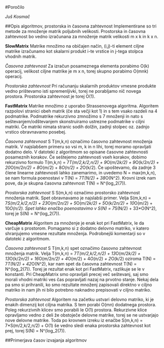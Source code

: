 #Poročilo

*Juš Kosmač*

##Opis algoritmov, prostorska in časovna zahtevnost
Implementirane so tri metode za množenje matrik poljubnih velikosti. Prostorska in časovna zahtevnost bo vedno izračunana
za množenje matrik velikosti m x k in k x n.


__SlowMatrix__
Matrike množimo na običajen način, (i,j)-ti element ciljne matrike izračunamo kot skalarni produkt i-te vrstice in j-tega stolpca vhodnih matrik.

*Časovna zahtevnost*
Za izračun posameznega elementa porabimo O(k) operacij, velikost ciljne matrike je m x n, torej skupno porabimo O(mnk) operacij. 

*Prostorska zahtevnost*
Pri računanju skalarnih produktov vmesne produkte vedno prištevamo isti spremenljivki, torej ne porabljamo nič novega prostora. 
Prostorska zahtevnost je torej O(1).

__FastMatrix__
Matrike množimo z uporabo Strassenovega algoritma. Algoritem razpolovi stranici obeh matrik (če sta večji kot 1) in s tem vsako razdeli na 4 podmatrike.
Podmatrike rekurzivno zmnožimo s 7 množenji in nato s seštevanjem/odštevanjem skonstruiramo ustrezne podmatrike v ciljni matriki.
Če matriki nimata stranic sodih dolžin, zadnji stolpec oz. zadnjo vrstico obravnavamo posebej. 

*Časovna zahtevnost*
S T(m,k,n) označimo časovno zahtevnost množenja matrik. V najslabšem primeru so vsi m, k in n lihi, torej moramo opravljati dodatno delo.
V datoteki z algoritmom so opisane časovne zahtevnosti posameznih korakov. Če seštejemo zahtevnosti vseh korakov, dobimo rekurzivno formulo
T(m,k,n) = 7*T(m/2,k/2,n/2) + 9*O(m/2*k/2) + 9*O(k/2*n/2) + 20*O(m/2*n/2) + 8*O(m/2) + 8*O(n/2) + 2*O(k/2).
Če upoštevamo, da zadnje 3 člene linearne zahtevnosti lahko zanemarimo, in uvedemo N = max(m,k,n), se nam formula poenostavi v
T(N) = 7*T(N/2) + 38*O(N^2). Krovni izrek nam pove, da je skupna časovna zahtevnost T(N) = N^(log_2(7)).

*Prostorska zahtevnost*
S S(m,k,n) označimo prostorsko zahtevnost množenja matrik. Spet obravnavamo je najslabši primer.
Velja S(m,k,n) = 7*S(m/2,k/2,n/2) + 23*O(m/2*n/2) + 5*O(m/2*k/2) + 5*O(k/2*n/2) + 10*O(m/2) + 10*O(n/2).
Spet lahko enačbo poenostavimo v S(N) = 7*S(N/2) + 33*O(N^2), torej je S(N) = N^(log_2(7)).

__CheapMatrix__
Algoritem za množenje je enak kot pri FastMatrix, le da varčuje s prostorom. Pomagamo si z dodatno delovno matriko, v katero shranjujemo vmesne rezultate množenja.
Podrobnejši komentarji so v datoteki z algoritmom.

*Časovna zahtevnost*
S T(m,k,n) spet označimo časovno zahtevnost množenja matrik.
Velja T(m,k,n) = 7*T(m/2,k/2,n/2) + 13*O(m/2*k/2) + 13*O(k/2*n/2) + 16*O(m/2*n/2) + 4*O(m/2) + 4*O(n/2) + 2*O(k/2) 
oziroma T(N) = 7*T(N/2) + 42*O(N^2), kar nam spet da časovna zahtevnost T(N) = N^(log_2(7)). Torej je rezultat enak kot pri FastMatrix, razlikuje se le v konstanti. 
Pri CheapMatrix smo opravljali precej več seštevanj, saj smo morali vhodni matriki ves čas popravljati nazaj na prvotno stanje. Nekaj dela pa smo si prihranili, 
ko smo rezultate množenj zapisovali direktno v ciljno matriko in nam jih ni bilo potrebno naknadno prepisovati v ciljno matriko.

*Prostorska zahtevnost*
Algoritem na začetku ustvari delovno matriko, ki je enakih dimenzij kot ciljna matrika. S tem porabi O(mn) dodatnega prostora. Poleg rekurzivnih klicev smo porabili
le O(1) prostora. Rekurzivne klice opravljamo vedno z deli že obstoječe delovne matrike, torej se ne ustvarjajo nove delovne matrike.
Toda po krovnem izreku iz enačbe S(m,k,n) = 7*S(m/2,k/2,n/2) + O(1) še vedno sledi enaka prostorska zahtevnost kot prej, torej S(N) = N^(log_2(7)).

##Primerjava časov izvajanja algoritmov
